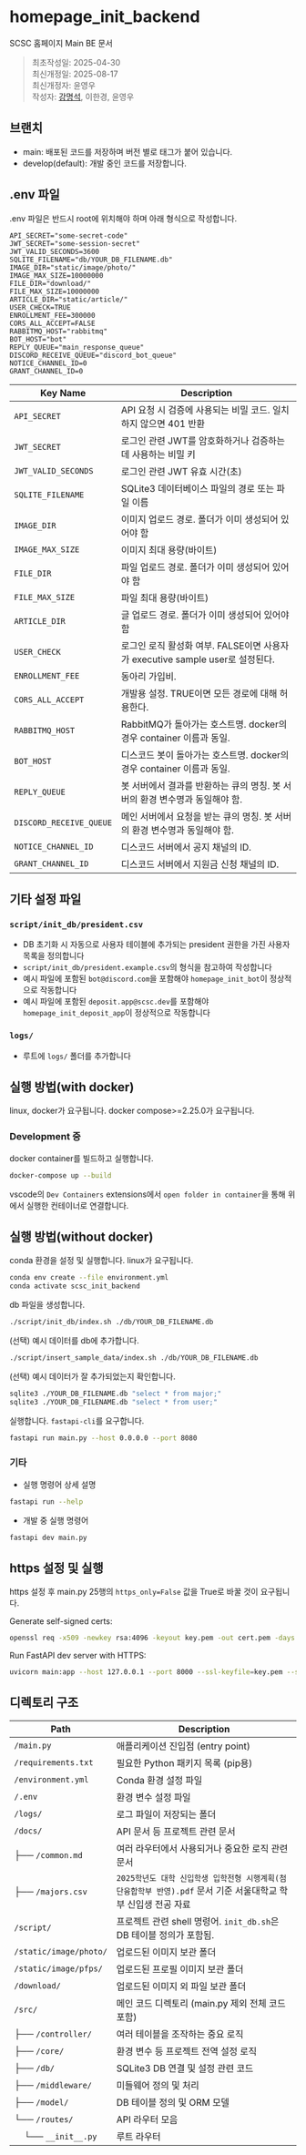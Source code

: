# homepage_init_backend

SCSC 홈페이지 Main BE 문서

> 최초작성일: 2025-04-30  
> 최신개정일: 2025-08-17  
> 최신개정자: 윤영우  
> 작성자: [강명석](tomskang@naver.com), 이한경, 윤영우  

## 브랜치

- main: 배포된 코드를 저장하며 버전 별로 태그가 붙어 있습니다.
- develop(default): 개발 중인 코드를 저장합니다.

## .env 파일

.env 파일은 반드시 root에 위치해야 하며 아래 형식으로 작성합니다. 

```env
API_SECRET="some-secret-code"
JWT_SECRET="some-session-secret"
JWT_VALID_SECONDS=3600
SQLITE_FILENAME="db/YOUR_DB_FILENAME.db"
IMAGE_DIR="static/image/photo/"
IMAGE_MAX_SIZE=10000000
FILE_DIR="download/"
FILE_MAX_SIZE=10000000
ARTICLE_DIR="static/article/"
USER_CHECK=TRUE
ENROLLMENT_FEE=300000
CORS_ALL_ACCEPT=FALSE
RABBITMQ_HOST="rabbitmq"
BOT_HOST="bot"
REPLY_QUEUE="main_response_queue"
DISCORD_RECEIVE_QUEUE="discord_bot_queue"
NOTICE_CHANNEL_ID=0
GRANT_CHANNEL_ID=0
```

| Key Name             | Description                                                      |
|----------------------|------------------------------------------------------------------|
| `API_SECRET`             | API 요청 시 검증에 사용되는 비밀 코드. 일치하지 않으면 401 반환  |
| `JWT_SECRET`             | 로그인 관련 JWT를 암호화하거나 검증하는 데 사용하는 비밀 키          |
| `JWT_VALID_SECONDS`      | 로그인 관련 JWT 유효 시간(초)          |
| `SQLITE_FILENAME`        | SQLite3 데이터베이스 파일의 경로 또는 파일 이름                  |
| `IMAGE_DIR`              | 이미지 업로드 경로. 폴더가 이미 생성되어 있어야 함 |
| `IMAGE_MAX_SIZE`         | 이미지 최대 용량(바이트) |
| `FILE_DIR`               | 파일 업로드 경로. 폴더가 이미 생성되어 있어야 함 |
| `FILE_MAX_SIZE`          | 파일 최대 용량(바이트) |
| `ARTICLE_DIR`            | 글 업로드 경로. 폴더가 이미 생성되어 있어야 함 |
| `USER_CHECK`             | 로그인 로직 활성화 여부. FALSE이면 사용자가 executive sample user로 설정된다. |
| `ENROLLMENT_FEE`         | 동아리 가입비. |
| `CORS_ALL_ACCEPT`        | 개발용 설정. TRUE이면 모든 경로에 대해 허용한다.  |
| `RABBITMQ_HOST`          | RabbitMQ가 돌아가는 호스트명. docker의 경우 container 이름과 동일. |
| `BOT_HOST`               | 디스코드 봇이 돌아가는 호스트명. docker의 경우 container 이름과 동일. |
| `REPLY_QUEUE`            | 봇 서버에서 결과를 반환하는 큐의 명칭. 봇 서버의 환경 변수명과 동일해야 함. |
| `DISCORD_RECEIVE_QUEUE`  | 메인 서버에서 요청을 받는 큐의 명칭. 봇 서버의 환경 변수명과 동일해야 함. |
| `NOTICE_CHANNEL_ID`      | 디스코드 서버에서 공지 채널의 ID. |
| `GRANT_CHANNEL_ID`       | 디스코드 서버에서 지원금 신청 채널의 ID. |

## 기타 설정 파일

### `script/init_db/president.csv`

- DB 초기화 시 자동으로 사용자 테이블에 추가되는 president 권한을 가진 사용자 목록을 정의합니다
- `script/init_db/president.example.csv`의 형식을 참고하여 작성합니다
- 예시 파일에 포함된 `bot@discord.com`을 포함해야 `homepage_init_bot`이 정상적으로 작동합니다
- 예시 파일에 포함된 `deposit.app@scsc.dev`를 포함해야 `homepage_init_deposit_app`이 정상적으로 작동합니다

### `logs/`

- 루트에 `logs/` 폴더를 추가합니다

## 실행 방법(with docker)

linux, docker가 요구됩니다. docker compose>=2.25.0가 요구됩니다.  

### Development 중

docker container를 빌드하고 실행합니다.
```bash
docker-compose up --build
```
vscode의 `Dev Containers` extensions에서 `open folder in container`을 통해 위에서 실행한 컨테이너로 연결합니다.


## 실행 방법(without docker)

conda 환경을 설정 및 실행합니다. linux가 요구됩니다.

```bash
conda env create --file environment.yml
conda activate scsc_init_backend
```

db 파일을 생성합니다.
```bash
./script/init_db/index.sh ./db/YOUR_DB_FILENAME.db
```

(선택) 예시 데이터를 db에 추가합니다. 
```bash
./script/insert_sample_data/index.sh ./db/YOUR_DB_FILENAME.db
```

(선택) 예시 데이터가 잘 추가되었는지 확인합니다. 
```bash
sqlite3 ./YOUR_DB_FILENAME.db "select * from major;"
sqlite3 ./YOUR_DB_FILENAME.db "select * from user;"
```

실행합니다. `fastapi-cli`를 요구합니다.
```bash
fastapi run main.py --host 0.0.0.0 --port 8080
```

### 기타

- 실행 명령어 상세 설명

```bash
fastapi run --help
```

- 개발 중 실행 명령어

```bash
fastapi dev main.py
```

## https 설정 및 실행

https 설정 후 main.py 25행의 `https_only=False` 값을 True로 바꿀 것이 요구됩니다.

Generate self-signed certs:
```bash
openssl req -x509 -newkey rsa:4096 -keyout key.pem -out cert.pem -days 365 -nodes
```

Run FastAPI dev server with HTTPS:
```bash
uvicorn main:app --host 127.0.0.1 --port 8000 --ssl-keyfile=key.pem --ssl-certfile=cert.pem
```

## 디렉토리 구조

| Path                | Description |
|---------------------|-------------|
| `/main.py`          | 애플리케이션 진입점 (entry point) |
| `/requirements.txt` | 필요한 Python 패키지 목록 (pip용) |
| `/environment.yml`  | Conda 환경 설정 파일 |
| `/.env`             | 환경 변수 설정 파일 |
| `/logs/`            | 로그 파일이 저장되는 폴더 |
| `/docs/`            | API 문서 등 프로젝트 관련 문서 |
| ├── `/common.md`    | 여러 라우터에서 사용되거나 중요한 로직 관련 문서 |
| ├── `/majors.csv`   | `2025학년도 대학 신입학생 입학전형 시행계획(첨단융합학부 반영).pdf` 문서 기준 서울대학교 학부 신입생 전공 자료 |
| `/script/`          | 프로젝트 관련 shell 명령어. `init_db.sh`은 DB 테이블 정의가 포함됨. |
| `/static/image/photo/` | 업로드된 이미지 보관 폴더 |
| `/static/image/pfps/`  | 업로드된 프로필 이미지 보관 폴더 |
| `/download/`        | 업로드된 이미지 외 파일 보관 폴더 |
| `/src/`             | 메인 코드 디렉토리 (main.py 제외 전체 코드 포함) |
| ├── `/controller/`  | 여러 테이블을 조작하는 중요 로직 |
| ├── `/core/`        | 환경 변수 등 프로젝트 전역 설정 로직 |
| ├── `/db/`          | SQLite3 DB 연결 및 설정 관련 코드 |
| ├── `/middleware/`  | 미들웨어 정의 및 처리 |
| ├── `/model/`       | DB 테이블 정의 및 ORM 모델 |
| └── `/routes/`      | API 라우터 모음 |
| &nbsp;&nbsp;&nbsp;&nbsp;└── `__init__.py` | 루트 라우터 |
